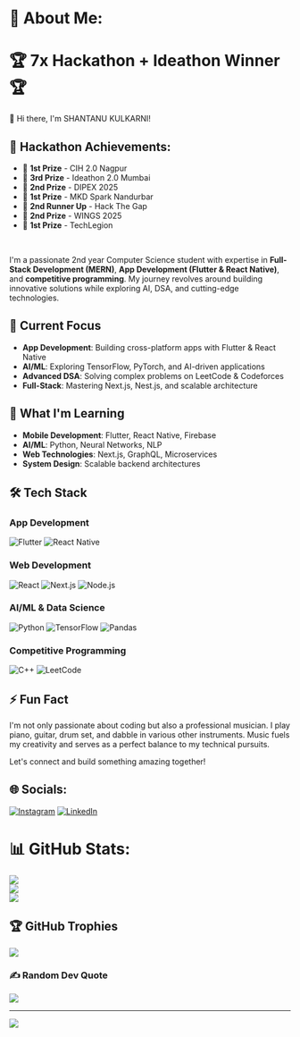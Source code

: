 # 💫 About Me:
# 🏆 7x Hackathon + Ideathon Winner 🏆
👋 Hi there, I'm SHANTANU KULKARNI!  

## 🏅 Hackathon Achievements:
- 🥇 **1st Prize** - CIH 2.0 Nagpur  
- 🥉 **3rd Prize** - Ideathon 2.0 Mumbai  
- 🥈 **2nd Prize** - DIPEX 2025  
- 🥇 **1st Prize** - MKD Spark Nandurbar  
- 🥉 **2nd Runner Up** - Hack The Gap  
- 🥈 **2nd Prize** - WINGS 2025  
- 🥇 **1st Prize** - TechLegion  

<br>

I'm a passionate 2nd year Computer Science student with expertise in **Full-Stack Development (MERN)**, **App Development (Flutter & React Native)**, and **competitive programming**. My journey revolves around building innovative solutions while exploring AI, DSA, and cutting-edge technologies.  

## 🔭 Current Focus  
- **App Development**: Building cross-platform apps with Flutter & React Native  
- **AI/ML**: Exploring TensorFlow, PyTorch, and AI-driven applications  
- **Advanced DSA**: Solving complex problems on LeetCode & Codeforces  
- **Full-Stack**: Mastering Next.js, Nest.js, and scalable architecture  

## 🌱 What I'm Learning  
- **Mobile Development**: Flutter, React Native, Firebase  
- **AI/ML**: Python, Neural Networks, NLP  
- **Web Technologies**: Next.js, GraphQL, Microservices  
- **System Design**: Scalable backend architectures  

## 🛠️ Tech Stack  
### App Development  
![Flutter](https://img.shields.io/badge/Flutter-%2302569B.svg?style=for-the-badge&logo=Flutter&logoColor=white) ![React Native](https://img.shields.io/badge/React_Native-%2320232a.svg?style=for-the-badge&logo=react&logoColor=%2361DAFB)  

### Web Development  
![React](https://img.shields.io/badge/react-%2320232a.svg?style=for-the-badge&logo=react&logoColor=%2361DAFB) ![Next.js](https://img.shields.io/badge/Next.js-000000?style=for-the-badge&logo=next.js&logoColor=white) ![Node.js](https://img.shields.io/badge/node.js-6DA55F?style=for-the-badge&logo=node.js&logoColor=white)  

### AI/ML & Data Science  
![Python](https://img.shields.io/badge/python-3670A0?style=for-the-badge&logo=python&logoColor=ffdd54) ![TensorFlow](https://img.shields.io/badge/TensorFlow-%23FF6F00.svg?style=for-the-badge&logo=TensorFlow&logoColor=white) ![Pandas](https://img.shields.io/badge/pandas-%23150458.svg?style=for-the-badge&logo=pandas&logoColor=white)  

### Competitive Programming  
![C++](https://img.shields.io/badge/c++-%2300599C.svg?style=for-the-badge&logo=c%2B%2B&logoColor=white) ![LeetCode](https://img.shields.io/badge/LeetCode-FFA116?style=for-the-badge&logo=leetcode&logoColor=white)  

## ⚡ Fun Fact  
I'm not only passionate about coding but also a professional musician. I play piano, guitar, drum set, and dabble in various other instruments. Music fuels my creativity and serves as a perfect balance to my technical pursuits.  

Let's connect and build something amazing together!  

## 🌐 Socials:
[![Instagram](https://img.shields.io/badge/Instagram-%23E4405F.svg?logo=Instagram&logoColor=white)](https://instagram.com/_shantanu_kulkarni_) [![LinkedIn](https://img.shields.io/badge/LinkedIn-%230077B5.svg?logo=linkedin&logoColor=white)](https://linkedin.com/in/shantanu-kulkarni-0b92a428b) 

# 📊 GitHub Stats:
![](https://github-readme-stats.vercel.app/api?username=Shantanu-Kulkarni1229&theme=dark&hide_border=false&include_all_commits=false&count_private=false)<br/>
![](https://github-readme-streak-stats.herokuapp.com/?user=Shantanu-Kulkarni1229&theme=dark&hide_border=false)<br/>
![](https://github-readme-stats.vercel.app/api/top-langs/?username=Shantanu-Kulkarni1229&theme=dark&hide_border=false&include_all_commits=false&count_private=false&layout=compact)

## 🏆 GitHub Trophies
![](https://github-profile-trophy.vercel.app/?username=Shantanu-Kulkarni1229&theme=radical&no-frame=false&no-bg=true&margin-w=4)

### ✍️ Random Dev Quote
![](https://quotes-github-readme.vercel.app/api?type=horizontal&theme=radical)

---
[![](https://visitcount.itsvg.in/api?id=Shantanu-Kulkarni1229&icon=0&color=0)](https://visitcount.itsvg.in)
